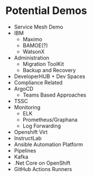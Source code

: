 # Potential Demos

- Service Mesh Demo
- IBM
    - Maximo
    - BAMOE(?)
    - WatsonX
- Administration
    - Migration ToolKit
    - Backup and Recovery
- DeveloperHUB + Dev Spaces
- Compliance Related
- ArgoCD
    - Teams Based Approaches
- TSSC
- Monitoring
    - ELK
    - Prometheus/Graphana
    - Log Forwarding
- Openshift Virt
- InstructLab
- Ansible Automation Platform
- Pipelines
- Kafka
- .Net Core on OpenShift
- GitHub Actions Runners